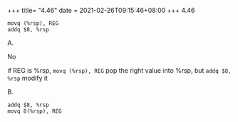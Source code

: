+++
title= "4.46"
date = 2021-02-26T09:15:46+08:00
+++
4.46

    movq (%rsp), REG
    addq $8, %rsp

A.

No

if REG is %rsp, `movq (%rsp), REG` pop the right value into %rsp, but `addq $8,
%rsp` modify it

B.

    addq $8, %rsp
    movq 8(%rsp), REG


